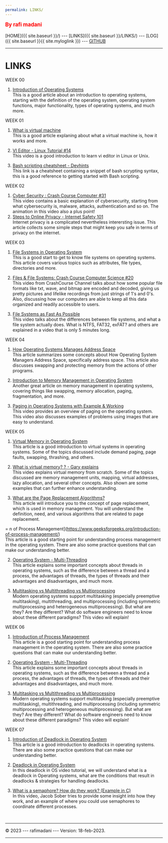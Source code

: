 ```yaml
---
permalink: LINKS/
---
```

<span style="color:red; font-weight:bold; font-size:larger;">By rafi madani</span>
<br><br>
[HOME]({{ site.baseurl }}/) ---
[LINKS]({{ site.baseurl }}/LINKS/) ---
[LOG]({{ site.baseurl }}{{ site.myloglink }}) ---
[GITHUB](https://github.com/rafimadani/os231)
<br>
<hr>

# LINKS

WEEK 00

1. [Introduction of Operating Systems](https://www.vmware.com/topics/glossary/content/virtual-machine.html)<br>
This is a good article about an introduction to operating systems, starting with the definition of the operating system, operating system functions, major functionality, types of operating systems, and much more.


WEEK 01

1. [What is virtual machine](https://www.vmware.com/topics/glossary/content/virtual-machine.html)<br> 
This is a good article explaning about what a virtual machine is, how it works and more. 

2. [VI Editor - Linux Tutorial #14](https://www.youtube.com/watch?v=pU2k776i2Zw)<br> 
This video is a good introduction to learn vi editor in Linux or Unix.

3. [Bash scripting cheatsheet - Devhints](https://devhints.io/bash)<br> 
This link is a cheatsheet containing a snippet of bash scrypting syntax, this is a good reference to getting started with Bash scripting.

WEEK 02
1. [Cyber Security : Crash Course Computer #31](https://youtu.be/bPVaOlJ6ln0)<br>
This video contains a basic explanation of cybersecurity, starting from what cybersecurity is, malware, attacks, authentication and so on. The animation in this video also a plus point!
2. [ Steps to Online Privacy - Internet Safety 101](internetsafety101.org/StepsToPrivacy)<br>
Internet privacy is a complicated nevertheless interersting issue. This article collects some simple steps that might keep you safe in terms of privacy on the internet.


WEEK 03

1. [File Systems in Operating System](https://www.geeksforgeeks.org/file-systems-in-operating-system/)<br>
This is a good start to get to know file systems on operating systems. This article covers various topics such as attributes, file types, directories and more.

2. [Files & File Systems: Crash Course Computer Science #20](https://youtu.be/KN8YgJnShPM)<br>
This video from CrashCourse Channel talks about how some popular file formats like txt, wave, and bitmap are encoded and decoded, giving us pretty pictures and lifelike recordings from just strings of 1's and 0's. Also, discussing how our computers are able to keep all this data organized and readily accessible to users. 

3. [File Systems as Fast As Possible](https://youtu.be/BV0-EPUYuQc)<br>
This video talks about the differences between file systems, and what a file system actually does. What is NTFS, FAT32, exFAT? and others are explained in a video that is only 5 minutes long.

WEEK 04

1. [How Operating Systems Manages Address Space](https://study.com/academy/lesson/how-operating-systems-manages-address-space.html)<br>
This article summarizes some concepts about How Operating System Managers Address Space, specifically address space. This article also discusses swapping and protecting memory from the actions of other programs.

2. [Introduction to Memory Management in Operating System](https://www.studytonight.com/operating-system/memory-management)<br>
Another great article on memory management in operating systems, covering things like swapping, memory allocation, paging, fragmentation, and more.

3. [Paging in Operating Systems with Example & Working](https://youtu.be/pJ6qrCB8pDw)<br>
This video provides an overview of paging on the operating system. This video also discusses examples of problems using images that are easy to understand.

WEEK 05

1. [Virtual Memory in Operating System](https://www.geeksforgeeks.org/virtual-memory-in-operating-system/)<br>
This article is a good introduction to virtual systems in operating systems. Some of the topics discussed include demand paging, page faults, swapping, thrashing, and others.

2. [What is virtual memory? ? - Gary explains](https://youtu.be/2quKyPnUShQ)<br>
This video explains virtual memory from scratch. Some of the topics discussed are memory management units, mapping, virtual addresses, lazy allocation, and several other concepts. Also shown are some examples that can further enhance understanding.

3. [What are the Page Replacement Algorithms?](https://afteracademy.com/blog/what-are-the-page-replacement-algorithms)<br>
This article will introduce you to the concept of page replacement, which is used in memory management. You will understand the definition, need, and various algorithms that are related to page replacement.

=
n of Process Management](https://www.geeksforgeeks.org/introduction-of-process-management/)<br>
This article is a good starting point for understanding process management in the operating system. There are also some practice questions that can make our understanding better.

2. [Operating System - Multi-Threading](https://www.tutorialspoint.com/operating_system/os_multi_threading.htm)<br>
This article explains some important concepts about threads in operating systems, such as the difference between a thread and a process, the advantages of threads, the types of threads and their advantages and disadvantages, and much more.

3. [Multitasking vs Multithreading vs Multiprocessing](https://youtu.be/Tn0u-IIBmtc)<br>
Modern operating systems support multitasking (especially preemptive multitasking), multithreading, and multiprocessing (including symmetric multiprocessing and heterogeneous multiprocessing). But what are they? Are they different? What do software engineers need to know about these different paradigms? This video will explain!


WEEK 06

1. [Introduction of Process Management](https://www.geeksforgeeks.org/introduction-of-process-management/)<br>
This article is a good starting point for understanding process management in the operating system. There are also some practice questions that can make our understanding better.

2. [Operating System - Multi-Threading](https://www.tutorialspoint.com/operating_system/os_multi_threading.htm)<br>
This article explains some important concepts about threads in operating systems, such as the difference between a thread and a process, the advantages of threads, the types of threads and their advantages and disadvantages, and much more.

3. [Multitasking vs Multithreading vs Multiprocessing](https://youtu.be/Tn0u-IIBmtc)<br>
Modern operating systems support multitasking (especially preemptive multitasking), multithreading, and multiprocessing (including symmetric multiprocessing and heterogeneous multiprocessing). But what are they? Are they different? What do software engineers need to know about these different paradigms? This video will explain!

WEEK 07

1. [Introduction of Deadlock in Operating System](https://www.geeksforgeeks.org/introduction-of-deadlock-in-operating-system/?ref=lbp)<br>
This article is a good introduction to deadlocks in operating systems. There are also some practice questions that can make our understanding better.

2. [Deadlock in Operating System](https://youtu.be/UVo9mGARkhQ)<br>
In this deadlock in OS video tutorial, we will understand what is a deadlock in Operating systems, what are the conditions that result in deadlocks & strategies for handling deadlocks.

3. [What is a semaphore? How do they work? (Example in C)](https://youtu.be/ukM_zzrIeXs)<br>
In this video, Jacob Sober tries to provide some insight into how they work, and an example of where you could use semaphores to coordinate different processes.

<br>
<hr>
&copy; 2023 --- rafimadani --- Version: 18-feb-2023.
<hr>
<br>
